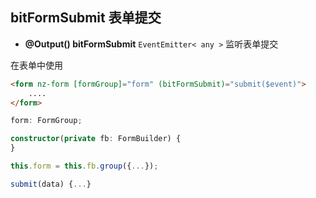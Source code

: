 ## bitFormSubmit 表单提交

- **@Output() bitFormSubmit** `EventEmitter< any >` 监听表单提交

在表单中使用

```html
<form nz-form [formGroup]="form" (bitFormSubmit)="submit($event)">
    ....
</form>
```

```typescript
form: FormGroup;

constructor(private fb: FormBuilder) {
}

this.form = this.fb.group({...});

submit(data) {...}
```